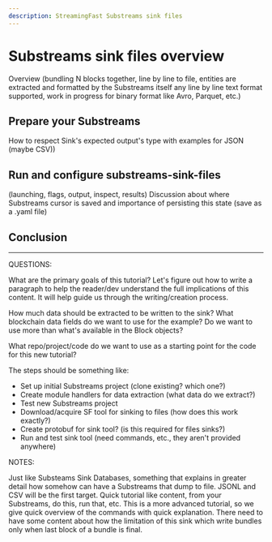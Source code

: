 ```yaml
---
description: StreamingFast Substreams sink files
---
```


# Substreams sink files overview

Overview (bundling N blocks together, line by line to file, entities are extracted and formatted by the Substreams itself any line by line text format supported, work in progress for binary format like Avro, Parquet, etc.)

## Prepare your Substreams

How to respect Sink's expected output's type with examples for JSON (maybe CSV))

## Run and configure substreams-sink-files

(launching, flags, output, inspect, results)
Discussion about where Substreams cursor is saved and importance of persisting this state (save as a .yaml file)

## Conclusion

---

QUESTIONS:

What are the primary goals of this tutorial? Let's figure out how to write a paragraph to help the reader/dev understand the full implications of this content. It will help guide us through the writing/creation process.

How much data should be extracted to be written to the sink?
What blockchain data fields do we want to use for the example? Do we want to use more than what's available in the Block objects?

What repo/project/code do we want to use as a starting point for the code for this new tutorial?

The steps should be something like:

- Set up initial Substreams project (clone existing? which one?)
- Create module handlers for data extraction (what data do we extract?)
- Test new Substreams project
- Download/acquire SF tool for sinking to files (how does this work exactly?)
- Create protobuf for sink tool? (is this required for files sinks?)
- Run and test sink tool (need commands, etc., they aren't provided anywhere)

NOTES:

Just like Substeams Sink Databases, something that explains in greater detail how somehow can have a Substreams that dump to file. JSONL and CSV will be the first target. Quick tutorial like content, from your Substreams, do this, run that, etc. This is a more advanced tutorial, so we give quick overview of the commands with quick explanation. There need to have some content about how the limitation of this sink which write bundles only when last block of a bundle is final.
